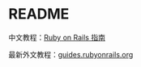 # README

中文教程：[Ruby on Rails 指南](https://ruby-china.github.io/rails-guides/)

最新外文教程：[guides.rubyonrails.org](https://guides.rubyonrails.org/getting_started.html)